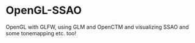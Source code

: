 # OpenGL-SSAO
OpenGL with GLFW, using GLM and OpenCTM and visualizing SSAO and some tonemapping etc. too! 
